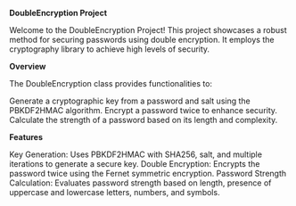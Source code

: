 **DoubleEncryption Project**

Welcome to the DoubleEncryption Project! This project showcases a robust method for securing passwords using double encryption. It employs the cryptography library to achieve high levels of security.

**Overview**

The DoubleEncryption class provides functionalities to:

Generate a cryptographic key from a password and salt using the PBKDF2HMAC algorithm.
Encrypt a password twice to enhance security.
Calculate the strength of a password based on its length and complexity.

**Features**

Key Generation: Uses PBKDF2HMAC with SHA256, salt, and multiple iterations to generate a secure key.
Double Encryption: Encrypts the password twice using the Fernet symmetric encryption.
Password Strength Calculation: Evaluates password strength based on length, presence of uppercase and lowercase letters, numbers, and symbols.
